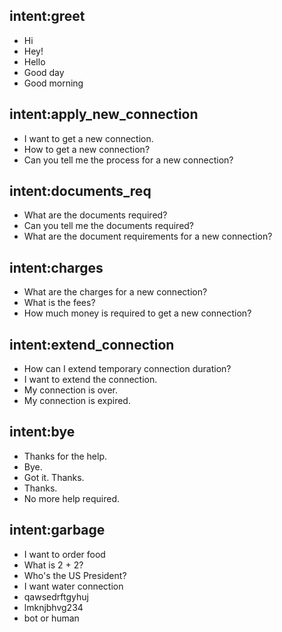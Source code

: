 ## intent:greet
- Hi
- Hey!
- Hello
- Good day
- Good morning

## intent:apply_new_connection
- I want to get a new connection.
- How to get a new connection?
- Can you tell me the process for a new connection?

## intent:documents_req
- What are the documents required?
- Can you tell me the documents required?
- What are the document requirements for a new connection?

## intent:charges
- What are the charges for a new connection?
- What is the fees?
- How much money is required to get a new connection?

## intent:extend_connection
- How can I extend temporary connection duration?
- I want to extend the connection.
- My connection is over.
- My connection is expired.

## intent:bye
- Thanks for the help.
- Bye.
- Got it. Thanks.
- Thanks.
- No more help required.


## intent:garbage
- I want to order food
- What is 2 + 2?
- Who's the US President?
- I want water connection
- qawsedrftgyhuj
- lmknjbhvg234
- bot or human

